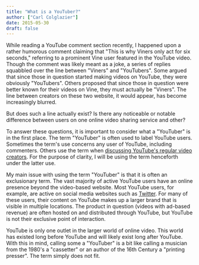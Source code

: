 ```yaml
---
title: "What is a YouTuber?"
author: ["Carl Colglazier"]
date: 2015-05-30
draft: false
---
```


While reading a YouTube comment section recently, I happened upon a
rather humorous comment claiming that "This is why Viners only act for
six seconds," referring to a prominent Vine user featured in the
YouTube video. Though the comment was likely meant as a joke, a series
of replies squabbled over the line between "Viners" and
"YouTubers". Some argued that since those in question started making
videos on YouTube, they were obviously "YouTubers". Others proposed
that since those in question were better known for their videos on
Vine, they must actually be "Viners". The line between creators on
these two website, it would appear, has become increasingly blurred.

But does such a line actually exist? Is there any noticeable or
notable difference between users on one online video sharing service
and other?

To answer these questions, it is important to consider what a
"YouTuber" is in the first place. The term "YouTuber" is often used to
label YouTube users.  Sometimes the term's use concerns any user of
YouTube, including commenters.  Others use the term when [discussing YouTube's regular video creators](http://video.pbs.org/video/2365039828/).  For the purpose of clarity, I
will be using the term henceforth under the latter use.

My main issue with using the term "YouTuber" is that it is often an
exclusionary term. The vast majority of active YouTube users have an
online presence beyond the video-based website. Most YouTube users,
for example, are active on social media websites such as
[Twitter](https://twitter.com/CarlColglazier). For many of these users, their content on YouTube makes
up a larger brand that is visible in multiple locations. The product
in question (videos with ad-based revenue) are often hosted on and
distributed through YouTube, but YouTube is not their exclusive point
of interaction.

YouTube is only one outlet in the larger world of online video. This
world has existed long before YouTube and will likely exist long after
YouTube. With this in mind, calling some a "YouTuber" is a bit like
calling a musician from the 1980's a "cassetter" or an author of the
16th Century a "printing presser". The term simply does not fit.